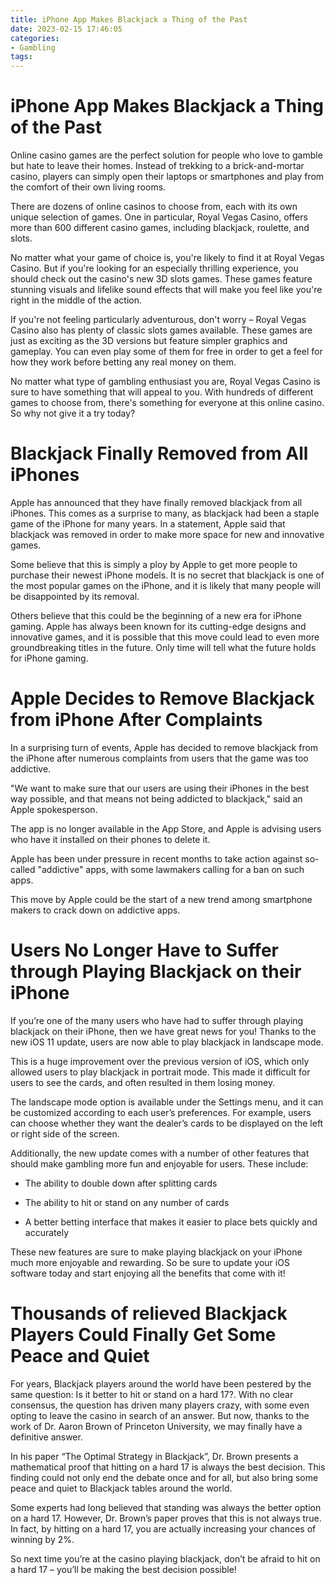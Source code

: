 ```yaml
---
title: iPhone App Makes Blackjack a Thing of the Past
date: 2023-02-15 17:46:05
categories:
- Gambling
tags:
---
```



#  iPhone App Makes Blackjack a Thing of the Past

Online casino games are the perfect solution for people who love to gamble but hate to leave their homes. Instead of trekking to a brick-and-mortar casino, players can simply open their laptops or smartphones and play from the comfort of their own living rooms.

There are dozens of online casinos to choose from, each with its own unique selection of games. One in particular, Royal Vegas Casino, offers more than 600 different casino games, including blackjack, roulette, and slots.

No matter what your game of choice is, you're likely to find it at Royal Vegas Casino. But if you're looking for an especially thrilling experience, you should check out the casino's new 3D slots games. These games feature stunning visuals and lifelike sound effects that will make you feel like you're right in the middle of the action.

If you're not feeling particularly adventurous, don't worry – Royal Vegas Casino also has plenty of classic slots games available. These games are just as exciting as the 3D versions but feature simpler graphics and gameplay. You can even play some of them for free in order to get a feel for how they work before betting any real money on them.

No matter what type of gambling enthusiast you are, Royal Vegas Casino is sure to have something that will appeal to you. With hundreds of different games to choose from, there's something for everyone at this online casino. So why not give it a try today?

#  Blackjack Finally Removed from All iPhones

Apple has announced that they have finally removed blackjack from all iPhones. This comes as a surprise to many, as blackjack had been a staple game of the iPhone for many years. In a statement, Apple said that blackjack was removed in order to make more space for new and innovative games.

Some believe that this is simply a ploy by Apple to get more people to purchase their newest iPhone models. It is no secret that blackjack is one of the most popular games on the iPhone, and it is likely that many people will be disappointed by its removal.

Others believe that this could be the beginning of a new era for iPhone gaming. Apple has always been known for its cutting-edge designs and innovative games, and it is possible that this move could lead to even more groundbreaking titles in the future. Only time will tell what the future holds for iPhone gaming.

#  Apple Decides to Remove Blackjack from iPhone After Complaints 

In a surprising turn of events, Apple has decided to remove blackjack from the iPhone after numerous complaints from users that the game was too addictive.

"We want to make sure that our users are using their iPhones in the best way possible, and that means not being addicted to blackjack," said an Apple spokesperson.

The app is no longer available in the App Store, and Apple is advising users who have it installed on their phones to delete it.

Apple has been under pressure in recent months to take action against so-called "addictive" apps, with some lawmakers calling for a ban on such apps.

This move by Apple could be the start of a new trend among smartphone makers to crack down on addictive apps.

#  Users No Longer Have to Suffer through Playing Blackjack on their iPhone

If you’re one of the many users who have had to suffer through playing blackjack on their iPhone, then we have great news for you! Thanks to the new iOS 11 update, users are now able to play blackjack in landscape mode.

This is a huge improvement over the previous version of iOS, which only allowed users to play blackjack in portrait mode. This made it difficult for users to see the cards, and often resulted in them losing money.

The landscape mode option is available under the Settings menu, and it can be customized according to each user’s preferences. For example, users can choose whether they want the dealer’s cards to be displayed on the left or right side of the screen.

Additionally, the new update comes with a number of other features that should make gambling more fun and enjoyable for users. These include:

- The ability to double down after splitting cards

- The ability to hit or stand on any number of cards

- A better betting interface that makes it easier to place bets quickly and accurately

These new features are sure to make playing blackjack on your iPhone much more enjoyable and rewarding. So be sure to update your iOS software today and start enjoying all the benefits that come with it!

#  Thousands of relieved Blackjack Players Could Finally Get Some Peace and Quiet

For years, Blackjack players around the world have been pestered by the same question: Is it better to hit or stand on a hard 17?. With no clear consensus, the question has driven many players crazy, with some even opting to leave the casino in search of an answer. But now, thanks to the work of Dr. Aaron Brown of Princeton University, we may finally have a definitive answer.

In his paper “The Optimal Strategy in Blackjack”, Dr. Brown presents a mathematical proof that hitting on a hard 17 is always the best decision. This finding could not only end the debate once and for all, but also bring some peace and quiet to Blackjack tables around the world.

Some experts had long believed that standing was always the better option on a hard 17. However, Dr. Brown’s paper proves that this is not always true. In fact, by hitting on a hard 17, you are actually increasing your chances of winning by 2%.

So next time you’re at the casino playing blackjack, don’t be afraid to hit on a hard 17 – you’ll be making the best decision possible!